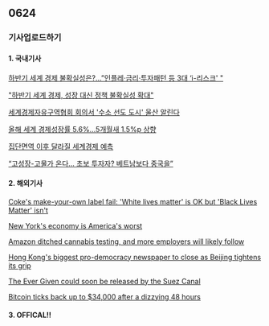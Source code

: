## 0624
### 기사업로드하기
#### 1. 국내기사

[하반기 세계 경제 불확실성은?…”인플레·금리·투자패턴 등 3대 ‘i-리스크' "](https://biz.chosun.com/policy/policy_sub/2021/06/22/WUH3UX7MQZB33P72K3W3IQWPMA/)

["하반기 세계 경제, 성장 대신 정책 불확실성 확대"](http://www.dtoday.co.kr/news/articleView.html?idxno=423460)

[세계경제자유구역협회 회의서 '수소 선도 도시' 울산 알린다](https://www.mk.co.kr/news/business/view/2021/06/596200/)

[올해 세계 경제성장률 5.6%…5개월새 1.5%p 상향](https://biz.chosun.com/policy/policy_sub/2021/06/09/WV5LWMUVXVFTTF4NEU3R64LYFY/)

[집단면역 이후 달라질 세계경제 예측](http://www.daejonilbo.com/news/newsitem.asp?pk_no=1477049)

[“고성장-고물가 온다… 초보 투자자? 베트남보다 중국을”](https://weekly.donga.com/Main/3/all/11/2737654/1)

>

#### 2. 해외기사

[Coke's make-your-own label fail: 'White lives matter' is OK but 'Black Lives Matter' isn't](https://edition.cnn.com/2021/06/23/business/coke-label-fail/index.html)

[New York's economy is America's worst](https://edition.cnn.com/2021/06/23/economy/new-york-back-to-normal/index.html)

[Amazon ditched cannabis testing, and more employers will likely follow](https://edition.cnn.com/2021/06/23/business/amazon-drug-test-cannabis-paradigm-shifting/index.html)

[Hong Kong's biggest pro-democracy newspaper to close as Beijing tightens its grip](https://edition.cnn.com/2021/06/23/media/apple-daily-closure-intl-hnk-dst/index.html)

[The Ever Given could soon be released by the Suez Canal](https://edition.cnn.com/2021/06/23/business/ever-given-released/index.html)

[Bitcoin ticks back up to $34,000 after a dizzying 48 hours](https://edition.cnn.com/2021/06/23/investing/bitcoin-price-intl-hnk/index.html)

>

#### 3. OFFICAL!!

[]()

[]()